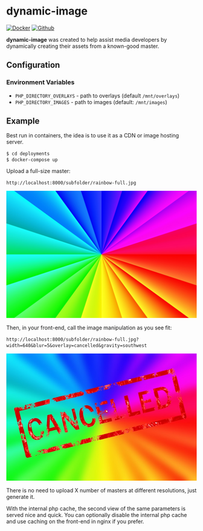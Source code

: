 # dynamic-image
[![Docker](https://badgen.net/badge/jnovack/dynamic-image/blue?icon=docker)](https://hub.docker.com/r/jnovack/dynamic-image)
[![Github](https://badgen.net/badge/jnovack/dynamic-image/purple?icon=github)](https://github.com/jnovack/dynamic-image)


**dynamic-image** was created to help assist media developers by
dynamically creating their assets from a known-good master.

## Configuration

### Environment Variables

* `PHP_DIRECTORY_OVERLAYS` - path to overlays (default `/mnt/overlays`)
* `PHP_DIRECTORY_IMAGES` - path to images (default: `/mnt/images`)

## Example

Best run in containers, the idea is to use it as a CDN or image hosting server.

```
$ cd deployments
$ docker-compose up
```

Upload a full-size master:

```
http://localhost:8000/subfolder/rainbow-full.jpg
```
[![Rainbow-Full](assets/images/subfolder/rainbow-full.jpg)]()


Then, in your front-end, call the image manipulation as you see fit:

```
http://localhost:8000/subfolder/rainbow-full.jpg?width=640&blur=5&overlay=cancelled&gravity=southwest
```

[![Cancelled Overlay on Rainbow-Full](docs/screenshots/cancelled.jpg)]()

There is no need to upload X number of masters at different resolutions, just
generate it.

With the internal php cache, the second view of the same parameters is served
nice and quick.  You can optionally disable the internal php cache and use
caching on the front-end in nginx if you prefer.